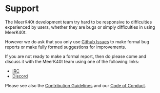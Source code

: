 # Support

The MeerK40t development team try hard to be responsive to difficulties experienced by users,
whether they are bugs or simply difficulties in using MeerK40t.

However we do ask that you only use [Github Issues](/meerk40t/meerk40t/issues) to make formal bug reports
or make fully formed suggestions for improvements.

If you are not ready to make a formal report, then do please come and discuss it with the MeerK40t team
using one of the following links:
*   [IRC](http://kiwiirc.com/client/irc.libera.chat/meerk40t)
*   [Discord](https://discord.gg/qvASRhFZGB)

Please see also the [Contribution Guidelines](CONTRIBUTING.md) and our [Code of Conduct](CODE_OF_CONDUCT.md).
